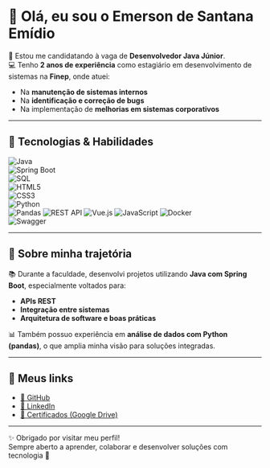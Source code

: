 # 👋 Olá, eu sou o Emerson de Santana Emídio  

🎯 Estou me candidatando à vaga de **Desenvolvedor Java Júnior**.  
💻 Tenho **2 anos de experiência** como estagiário em desenvolvimento de sistemas na **Finep**, onde atuei:  
- Na **manutenção de sistemas internos**  
- Na **identificação e correção de bugs**  
- Na implementação de **melhorias em sistemas corporativos**  

---

## 🚀 Tecnologias & Habilidades  

![Java](https://img.shields.io/badge/Java-ED8B00?style=for-the-badge&logo=java&logoColor=white)  
![Spring Boot](https://img.shields.io/badge/Spring%20Boot-6DB33F?style=for-the-badge&logo=spring&logoColor=white)  
![SQL](https://img.shields.io/badge/SQL-336791?style=for-the-badge&logo=postgresql&logoColor=white)  
![HTML5](https://img.shields.io/badge/HTML5-E34F26?style=for-the-badge&logo=html5&logoColor=white)  
![CSS3](https://img.shields.io/badge/CSS3-1572B6?style=for-the-badge&logo=css3&logoColor=white)  
![Python](https://img.shields.io/badge/Python-3776AB?style=for-the-badge&logo=python&logoColor=white)  
![Pandas](https://img.shields.io/badge/Pandas-150458?style=for-the-badge&logo=pandas&logoColor=white)
![REST API](https://img.shields.io/badge/Java%20API-02569B?style=for-the-badge&logo=swagger&logoColor=white)
![Vue.js](https://img.shields.io/badge/Vue.js-4FC08D?style=for-the-badge&logo=vue.js&logoColor=white)
![JavaScript](https://img.shields.io/badge/JavaScript-F7DF1E?style=for-the-badge&logo=javascript&logoColor=black)
![Docker](https://img.shields.io/badge/Docker-2496ED?style=for-the-badge&logo=docker&logoColor=white)  
![Swagger](https://img.shields.io/badge/Swagger-85EA2D?style=for-the-badge&logo=swagger&logoColor=black) 

---

## 📌 Sobre minha trajetória  

📚 Durante a faculdade, desenvolvi projetos utilizando **Java com Spring Boot**, especialmente voltados para:  
- **APIs REST**  
- **Integração entre sistemas**  
- **Arquitetura de software e boas práticas**  

📊 Também possuo experiência em **análise de dados com Python (pandas)**, o que amplia minha visão para soluções integradas.  

---

## 🔗 Meus links  

- [📂 GitHub](https://github.com/emersonsemidio)  
- [💼 LinkedIn](https://www.linkedin.com/in/emerson)  
- [📜 Certificados (Google Drive)](link-do-seu-drive-aqui)  

---

✨ Obrigado por visitar meu perfil!  
Sempre aberto a aprender, colaborar e desenvolver soluções com tecnologia 🚀  

